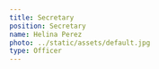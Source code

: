 ```yaml
---
title: Secretary
position: Secretary
name: Helina Perez
photo: ../static/assets/default.jpg
type: Officer
---
```

